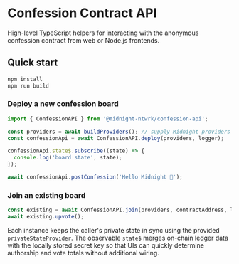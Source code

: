 # Confession Contract API

High-level TypeScript helpers for interacting with the anonymous confession contract from web or Node.js frontends.

## Quick start

```bash
npm install
npm run build
```

### Deploy a new confession board

```ts
import { ConfessionAPI } from '@midnight-ntwrk/confession-api';

const providers = await buildProviders(); // supply Midnight providers from your app
const confessionApi = await ConfessionAPI.deploy(providers, logger);

confessionApi.state$.subscribe((state) => {
  console.log('board state', state);
});

await confessionApi.postConfession('Hello Midnight 👋');
```

### Join an existing board

```ts
const existing = await ConfessionAPI.join(providers, contractAddress, logger);
await existing.upvote();
```

Each instance keeps the caller's private state in sync using the provided `privateStateProvider`. The observable `state$` merges on-chain ledger data with the locally stored secret key so that UIs can quickly determine authorship and vote totals without additional wiring.
